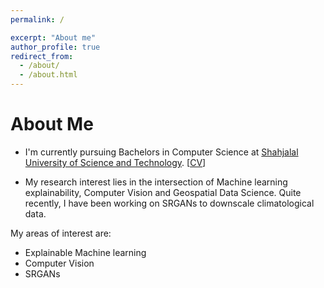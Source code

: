 ```yaml
---
permalink: /

excerpt: "About me"
author_profile: true
redirect_from: 
  - /about/
  - /about.html
---
```



# About Me
* I'm currently pursuing Bachelors in Computer Science at [Shahjalal University of Science and Technology](https://www.sust.edu/). [[CV](https://rajoy99.github.io/academic/files/CV4.pdf)] 

* My research interest lies in the intersection of Machine learning explainability, Computer Vision and Geospatial Data Science. Quite recently, I have been working on SRGANs to downscale climatological data. 




My areas of interest are:
<ul>
<li>Explainable Machine learning </li>
<li>Computer Vision </li>
<li>SRGANs </li>
</ul>